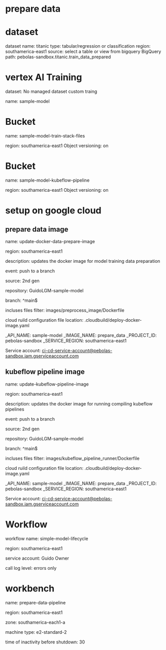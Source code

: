 # prepare data

# dataset
dataset name: titanic
type: tabular/regression or classification
region: southamerica-east1
source: select a table or view from bigquery
BigQuery path: pebolas-sandbox.titanic.train_data_prepared

# vertex AI  Training

dataset: No managed dataset
custom traing

name: sample-model


# Bucket


name: sample-model-train-stack-files

region: southamerica-east1
Object versioning: on

# Bucket


name: sample-model-kubeflow-pipeline

region: southamerica-east1
Object versioning: on

# setup on google cloud

## prepare data image

name: update-docker-data-prepare-image

region: southamerica-east1

description: updates the docker image for model training data preparation

event: push to a branch

source: 2nd gen

repository: GuidoLGM-sample-model

branch: ^main$

incluses files filter: images/preprocess_image/Dockerfile

cloud ruild configuration file location: .cloudbuild/deploy-docker-image.yaml

_API_NAME: sample-model
_IMAGE_NAME: prepare_data
_PROJECT_ID: pebolas-sandbox
_SERVICE_REGION: southamerica-east1


Service account: ci-cd-service-account@pebolas-sandbox.iam.gserviceaccount.com

## kubeflow pipeline image
name: update-kubeflow-pipeline-image

region: southamerica-east1

description: updates the docker image for running compiling kubeflow pipelines

event: push to a branch

source: 2nd gen

repository: GuidoLGM-sample-model

branch: ^main$

incluses files filter: images/kubeflow_pipeline_runner/Dockerfile

cloud ruild configuration file location: .cloudbuild/deploy-docker-image.yaml

_API_NAME: sample-model
_IMAGE_NAME: prepare_data
_PROJECT_ID: pebolas-sandbox
_SERVICE_REGION: southamerica-east1


Service account: ci-cd-service-account@pebolas-sandbox.iam.gserviceaccount.com
# Workflow

workflow name: simple-model-lifecycle

region: southamerica-east1

service account: Guido Owner

call log level: errors only


# workbench

name: prepare-data-pipeline

region: southamerica-east1

zone: southamerica-each1-a

machine type: e2-standard-2

time of inactivity before shutdown: 30